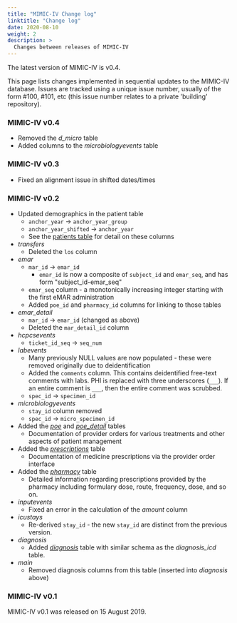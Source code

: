 ```yaml
---
title: "MIMIC-IV Change log"
linktitle: "Change log"
date: 2020-08-10
weight: 2
description: >
  Changes between releases of MIMIC-IV
---
```


The latest version of MIMIC-IV is v0.4. 

This page lists changes implemented in sequential updates to the MIMIC-IV database. Issues are tracked using a unique issue number, usually of the form #100, #101, etc (this issue number relates to a private 'building' repository).

### MIMIC-IV v0.4

- Removed the *d_micro* table
- Added columns to the *microbiologyevents* table

### MIMIC-IV v0.3

- Fixed an alignment issue in shifted dates/times

### MIMIC-IV v0.2

- Updated demographics in the patient table
  - `anchor_year` -> `anchor_year_group`
  - `anchor_year_shifted` -> `anchor_year`
  - See the [patients table](/core/patients) for detail on these columns
- *transfers*
  - Deleted the `los` column
- *emar*
  - `mar_id` -> `emar_id`
    - `emar_id` is now a composite of `subject_id` and `emar_seq`, and has form "subject_id-emar_seq"
  - `emar_seq` column - a monotonically increasing integer starting with the first eMAR administration
  - Added `poe_id` and `pharmacy_id` columns for linking to those tables
- *emar_detail*
  - `mar_id` -> `emar_id` (changed as above)
  - Deleted the `mar_detail_id` column
- *hcpcsevents*
  - `ticket_id_seq` -> `seq_num`
- *labevents*
  - Many previously NULL values are now populated - these were removed originally due to deidentification
  - Added the `comments` column. This contains deidentified free-text comments with labs. PHI is replaced with three underscores (`___`). If an entire comment is `___`, then the entire comment was scrubbed.
  - `spec_id` -> `specimen_id`
- *microbiologyevents*
  - `stay_id` column removed
  - `spec_id` -> `micro_specimen_id`
- Added the [*poe*](/hosp/poe) and [*poe_detail*](/hosp/poe_detail) tables
  - Documentation of provider orders for various treatments and other aspects of patient management
- Added the [*prescriptions*](/hosp/prescriptions) table
  - Documentation of medicine prescriptions via the provider order interface
- Added the [*pharmacy*](/hosp/pharmacy) table
  - Detailed information regarding prescriptions provided by the pharmacy including formulary dose, route, frequency, dose, and so on.
- *inputevents*
  - Fixed an error in the calculation of the *amount* column
- *icustays*
  - Re-derived `stay_id` - the new `stay_id` are distinct from the previous version.
- *diagnosis*
  - Added [*diagnosis*](/ed/diagnosis) table with similar schema as the *diagnosis_icd* table.
- *main*
  - Removed diagnosis columns from this table (inserted into *diagnosis* above)

### MIMIC-IV v0.1

MIMIC-IV v0.1 was released on 15 August 2019.
